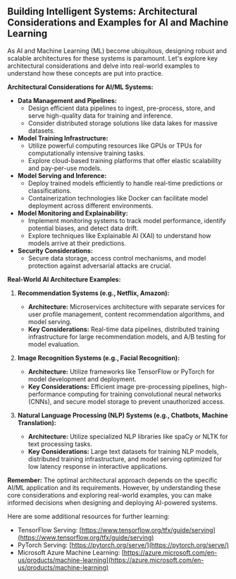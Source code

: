 ## Building Intelligent Systems: Architectural Considerations and Examples for AI and Machine Learning

As AI and Machine Learning (ML) become ubiquitous, designing robust and scalable architectures for these systems is paramount. Let's explore key architectural considerations and delve into real-world examples to understand how these concepts are put into practice.

**Architectural Considerations for AI/ML Systems:**

- **Data Management and Pipelines:**
    - Design efficient data pipelines to ingest, pre-process, store, and serve high-quality data for training and inference.
    - Consider distributed storage solutions like data lakes for massive datasets.
- **Model Training Infrastructure:**
    - Utilize powerful computing resources like GPUs or TPUs for computationally intensive training tasks.
    - Explore cloud-based training platforms that offer elastic scalability and pay-per-use models.
- **Model Serving and Inference:**
    - Deploy trained models efficiently to handle real-time predictions or classifications.
    - Containerization technologies like Docker can facilitate model deployment across different environments.
- **Model Monitoring and Explainability:**
    - Implement monitoring systems to track model performance, identify potential biases, and detect data drift.
    - Explore techniques like Explainable AI (XAI) to understand how models arrive at their predictions.
- **Security Considerations:**
    - Secure data storage, access control mechanisms, and model protection against adversarial attacks are crucial.

**Real-World AI Architecture Examples:**

1. **Recommendation Systems (e.g., Netflix, Amazon):**
    
    - **Architecture:** Microservices architecture with separate services for user profile management, content recommendation algorithms, and model serving.
    - **Key Considerations:** Real-time data pipelines, distributed training infrastructure for large recommendation models, and A/B testing for model evaluation.
2. **Image Recognition Systems (e.g., Facial Recognition):**
    
    - **Architecture:** Utilize frameworks like TensorFlow or PyTorch for model development and deployment.
    - **Key Considerations:** Efficient image pre-processing pipelines, high-performance computing for training convolutional neural networks (CNNs), and secure model storage to prevent unauthorized access.
3. **Natural Language Processing (NLP) Systems (e.g., Chatbots, Machine Translation):**
    
    - **Architecture:** Utilize specialized NLP libraries like spaCy or NLTK for text processing tasks.
    - **Key Considerations:** Large text datasets for training NLP models, distributed training infrastructure, and model serving optimized for low latency response in interactive applications.

**Remember:** The optimal architectural approach depends on the specific AI/ML application and its requirements. However, by understanding these core considerations and exploring real-world examples, you can make informed decisions when designing and deploying AI-powered systems.

Here are some additional resources for further learning:

- TensorFlow Serving: [https://www.tensorflow.org/tfx/guide/serving](https://www.tensorflow.org/tfx/guide/serving)
- PyTorch Serving: [https://pytorch.org/serve/](https://pytorch.org/serve/)
- Microsoft Azure Machine Learning: [https://azure.microsoft.com/en-us/products/machine-learning](https://azure.microsoft.com/en-us/products/machine-learning)